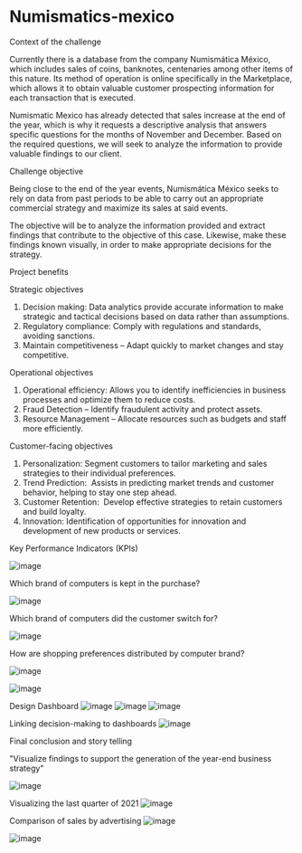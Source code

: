 # Numismatics-mexico

Context of the challenge

Currently there is a database from the company Numismática México, which includes sales of coins, banknotes, centenaries among other items of this nature. Its method of operation is online specifically in the Marketplace, which allows it to obtain valuable customer prospecting information for each transaction that is executed.

Numismatic Mexico has already detected that sales increase at the end of the year, which is why it requests a descriptive analysis that answers specific questions for the months of November and December. Based on the required questions, we will seek to analyze the information to provide valuable findings to our client.

Challenge objective

Being close to the end of the year events, Numismática México seeks to rely on data from past periods to be able to carry out an appropriate commercial strategy and maximize its sales at said events.

The objective will be to analyze the information provided and extract findings that contribute to the objective of this case. Likewise, make these findings known visually, in order to make appropriate decisions for the strategy.

Project benefits

Strategic objectives
1. Decision making: Data analytics provide accurate information to make strategic and tactical decisions based on data rather than assumptions.
2. Regulatory compliance: Comply with regulations and standards, avoiding sanctions.
3. Maintain competitiveness – Adapt quickly to market changes and stay competitive.

Operational objectives
1. Operational efficiency: Allows you to identify inefficiencies in business processes and optimize them to reduce costs.​
2. Fraud Detection – Identify fraudulent activity and protect assets.
3. Resource Management – Allocate resources such as budgets and staff more efficiently.

Customer-facing objectives
1. Personalization: Segment customers to tailor marketing and sales strategies to their individual preferences.​
2. Trend Prediction:  Assists in predicting market trends and customer behavior, helping to stay one step ahead.​
3. Customer Retention:  Develop effective strategies to retain customers and build loyalty.​
4. Innovation: Identification of opportunities for innovation and development of new products or services.

Key Performance Indicators (KPIs)

![image](https://github.com/KevinAGarcia/Numismatics-mexico/assets/113644566/7986c97c-8c48-4e1b-9a4c-1208d6963b72)


Which brand of computers is kept in the purchase?

![image](https://github.com/KevinAGarcia/Numismatics-mexico/assets/113644566/80db0992-4857-45d9-9374-2d2426bfe0eb)

Which brand of computers did the customer switch for?

![image](https://github.com/KevinAGarcia/Numismatics-mexico/assets/113644566/3d8e0a2e-242d-4f0b-a173-4d97eff90cfa)

How are shopping preferences distributed by computer brand?

![image](https://github.com/KevinAGarcia/Numismatics-mexico/assets/113644566/55741041-2286-43df-9057-30d2abed1651)

![image](https://github.com/KevinAGarcia/Numismatics-mexico/assets/113644566/797630a0-3e71-408b-bbe8-f40d92db68b5)

Design Dashboard
![image](https://github.com/KevinAGarcia/Numismatics-mexico/assets/113644566/166b6219-861d-4275-ac61-8ab24c1d37d1)
![image](https://github.com/KevinAGarcia/Numismatics-mexico/assets/113644566/dc2c267b-903d-416d-bd77-35ef231c891e)
![image](https://github.com/KevinAGarcia/Numismatics-mexico/assets/113644566/fc1d09bb-7fd7-4f50-9599-dfcc638a64c5)

Linking decision-making to dashboards
![image](https://github.com/KevinAGarcia/Numismatics-mexico/assets/113644566/ab6aa38d-72fa-4615-91fe-6e259dc92294)

Final conclusion and story telling

"Visualize findings to support the generation of the year-end business strategy"

![image](https://github.com/KevinAGarcia/Numismatics-mexico/assets/113644566/c51a01ec-f784-4033-a3a2-854d5c7d99f7)

Visualizing the last quarter of 2021
![image](https://github.com/KevinAGarcia/Numismatics-mexico/assets/113644566/1f72543f-f79e-45e8-aeaa-5f8548fedd9a)

Comparison of sales by advertising
![image](https://github.com/KevinAGarcia/Numismatics-mexico/assets/113644566/e6f5c164-a0e9-41de-acde-364cfa51239a)

![image](https://github.com/KevinAGarcia/Numismatics-mexico/assets/113644566/a20d2077-86cb-48d8-a3a6-eabd8f40f8eb)











